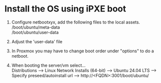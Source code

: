 # Install the OS using iPXE boot 
1. Configure netbootxyx, add the following files to the local assets.  
   /boot/ubuntu/meta-data  
   /boot/ubuntu/user-data
   
2. Adjust the 'user-data' file
3. In Proxmox you may have to change boot order under "options" to do a netboot.
4. When booting the server/vm select...  
   Distributions --> Linux Network Installs (64-bit) --> Ubuntu 24.04 LTS --> Specify preseed/autoinstall url --> http://\<FQDN\>:3001/boot/ubuntu/
